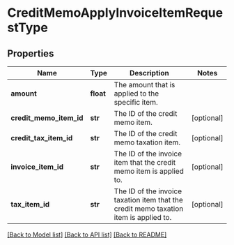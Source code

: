 # CreditMemoApplyInvoiceItemRequestType

## Properties
Name | Type | Description | Notes
------------ | ------------- | ------------- | -------------
**amount** | **float** | The amount that is applied to the specific item.   | 
**credit_memo_item_id** | **str** | The ID of the credit memo item.  | [optional] 
**credit_tax_item_id** | **str** | The ID of the credit memo taxation item.  | [optional] 
**invoice_item_id** | **str** | The ID of the invoice item that the credit memo item is applied to.  | [optional] 
**tax_item_id** | **str** | The ID of the invoice taxation item that the credit memo taxation item is applied to.  | [optional] 

[[Back to Model list]](../README.md#documentation-for-models) [[Back to API list]](../README.md#documentation-for-api-endpoints) [[Back to README]](../README.md)


